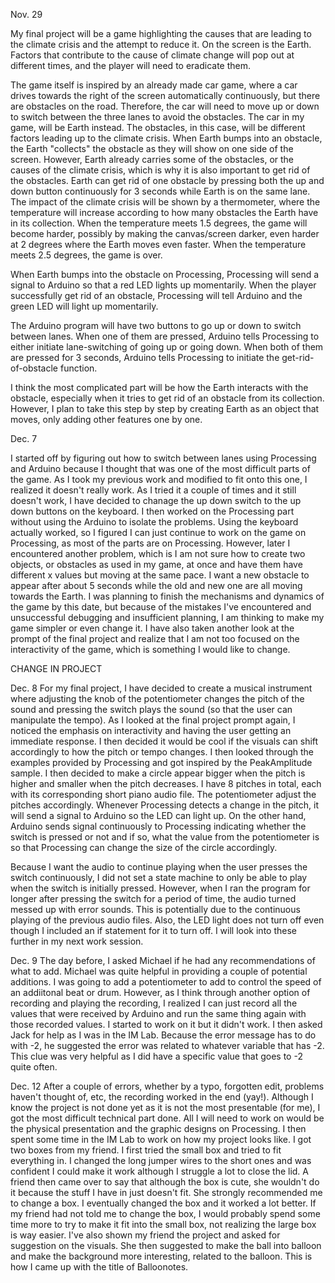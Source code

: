Nov. 29

My final project will be a game highlighting the causes that are leading to the climate crisis and the attempt to reduce it. On the screen is the Earth. Factors that contribute to the cause of climate change will pop out at different times, and the player will need to eradicate them.


The game itself is inspired by an already made car game, where a car drives towards the right of the screen automatically continuously, but there are obstacles on the road. Therefore, the car will need to move up or down to switch between the three lanes to avoid the obstacles. The car in my game, will be Earth instead. The obstacles, in this case, will be different factors leading up to the climate crisis. When Earth bumps into an obstacle, the Earth "collects" the obstacle as they will show on one side of the screen. However, Earth already carries some of the obstacles, or the causes of the climate crisis, which is why it is also important to get rid of the obstacles. Earth can get rid of one obstacle by pressing both the up and down button continuously for 3 seconds while Earth is on the same lane. The impact of the climate crisis will be shown by a thermometer, where the temperature will increase according to how many obstacles the Earth have in its collection. When the temperature meets 1.5 degrees, the game will become harder, possibly by making the canvas/screen darker, even harder at 2 degrees where the Earth moves even faster. When the temperature meets 2.5 degrees, the game is over. 

When Earth bumps into the obstacle on Processing, Processing will send a signal to Arduino so that a red LED lights up momentarily. When the player successfully get rid of an obstacle, Processing will tell Arduino and the green LED will light up momentarily. 

The Arduino program will have two buttons to go up or down to switch between lanes. When one of them are pressed, Arduino tells Processing to either initiate lane-switching of going up or going down. When both of them are pressed for 3 seconds, Arduino tells Processing to initiate the get-rid-of-obstacle function.

I think the most complicated part will be how the Earth interacts with the obstacle, especially when it tries to get rid of an obstacle from its collection. However, I plan to take this step by step by creating Earth as an object that moves, only adding other features one by one. 

Dec. 7

I started off by figuring out how to switch between lanes using Processing and Arduino because I thought that was one of the most difficult parts of the game. As I took my previous work and modified to fit onto this one, I realized it doesn't really work. As I tried it a couple of times and it still doesn't work, I have decided to chanage the up down switch to the up down buttons on the keyboard. I then worked on the Processing part without using the Arduino to isolate the problems. Using the keyboard actually worked, so I figured I can just continue to work on the game on Processing, as most of the parts are on Processing. However, later I encountered another problem, which is I am not sure how to create two objects, or obstacles as used in my game, at once and have them have different x values but moving at the same pace. I want a new obstacle to appear after about 5 seconds while the old and new one are all moving towards the Earth. I was planning to finish the mechanisms and dynamics of the game by this date, but because of the mistakes I've encountered and unsuccessful debugging and insufficient planning, I am thinking to make my game simpler or even change it. I have also taken another look at the prompt of the final project and realize that I am not too focused on the interactivity of the game, which is something I would like to change.

CHANGE IN PROJECT

Dec. 8
For my final project, I have decided to create a musical instrument where adjusting the knob of the potentiometer changes the pitch of the sound and pressing the switch plays the sound (so that the user can manipulate the tempo). As I looked at the final project prompt again, I noticed the emphasis on interactivity and having the user getting an immediate response. I then decided it would be cool if the visuals can shift accordingly to how the pitch or tempo changes. I then looked through the examples provided by Processing and got inspired by the PeakAmplitude sample. I then decided to make a circle appear bigger when the pitch is higher and smaller when the pitch decreases. I have 8 pitches in total, each with its corresponding short piano audio file. The potentiometer adjust the pitches accordingly. Whenever Processing detects a change in the pitch, it will send a signal to Arduino so the LED can light up. On the other hand, Arduino sends signal continuously to Processing indicating whether the switch is pressed or not and if so, what the value from the potentiometer is so that Processing can change the size of the circle accordingly.

Because I want the audio to continue playing when the user presses the switch continuously, I did not set a state machine to only be able to play when the switch is initially pressed. However, when I ran the program for longer after pressing the switch for a period of time, the audio turned messed up with error sounds. This is potentially due to the continuous playing of the previous audio files. Also, the LED light does not turn off even though I included an if statement for it to turn off. I will look into these further in my next work session.

Dec. 9
The day before, I asked Michael if he had any recommendations of what to add. Michael was quite helpful in providing a couple of potential additions. I was going to add a potentiometer to add to control the speed of an addiitonal beat or drum. However, as I think through another option of recording and playing the recording, I realized I can just record all the values that were received by Arduino and run the same thing again with those recorded values. I started to work on it but it didn't work. I then asked Jack for help as I was in the IM Lab. Because the error message has to do with -2, he suggested the error was related to whatever variable that has -2. This clue was very helpful as I did have a specific value that goes to -2 quite often. 

Dec. 12
After a couple of errors, whether by a typo, forgotten edit, problems haven't thought of, etc, the recording worked in the end (yay!). Although I know the project is not done yet as it is not the most presentable (for me), I got the most difficult technical part done. All I will need to work on would be the physical presentation and the graphic designs on Processing. I then spent some time in the IM Lab to work on how my project looks like. I got two boxes from my friend. I first tried the small box and tried to fit everything in. I changed the long jumper wires to the short ones and was confident I could make it work although I struggle a lot to close the lid. A friend then came over to say that although the box is cute, she wouldn't do it because the stuff I have in just doesn't fit. She strongly recommended me to change a box. I eventually changed the box and it worked a lot better. If my friend had not told me to change the box, I would probably spend some time more to try to make it fit into the small box, not realizing the large box is way easier. I've also shown my friend the project and asked for suggestion on the visuals. She then suggested to make the ball into  balloon and make the background more interesting, related to the balloon. This is how I came up with the title of Balloonotes.

